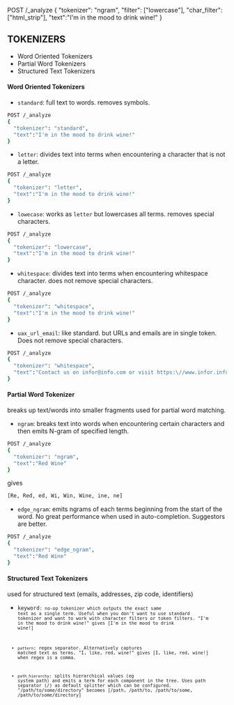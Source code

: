 POST /_analyze
{
  "tokenizer": "ngram",
  "filter": ["lowercase"], 
  "char_filter": ["html_strip"], 
  "text":"I'm in the mood to drink wine!"
}

## TOKENIZERS
- Word Oriented Tokenizers
- Partial Word Tokenizers
- Structured Text Tokenizers

#### Word Oriented Tokenizers
- <code>standard</code>: full text to words. removes symbols.
```sh
POST /_analyze
{
  "tokenizer": "standard",
  "text":"I'm in the mood to drink wine!"
}
```
- <code>letter</code>: divides text into terms when encountering a character that is not a letter.
```sh
POST /_analyze
{
  "tokenizer": "letter",
  "text":"I'm in the mood to drink wine!"
}
```
- <code>lowecase</code>: works as <code>letter</code> but lowercases all terms. removes special characters.
```sh
POST /_analyze
{
  "tokenizer": "lowercase",
  "text":"I'm in the mood to drink wine!"
}
```

- <code>whitespace</code>: divides text into terms when encountering whitespace character. does not remove special characters.
```sh
POST /_analyze
{
  "tokenizer": "whitespace",
  "text":"I'm in the mood to drink wine!"
}
```
- <code>uax_url_email</code>: like standard. but URLs and emails are in single token. Does not remove special characters.
```sh
POST /_analyze
{
  "tokenizer": "whitespace",
  "text":"Contact us on infor@info.com or visit https:\//www.infor.info.com!"
}
```

#### Partial Word Tokenizer

breaks up text/words into smaller fragments used for partial word matching.

- <code>ngram</code>: breaks text into words when encountering certain characters and then emits N-gram of specified length.
```sh
POST /_analyze
{
  "tokenizer": "ngram",
  "text":"Red Wine"
}
```
gives
```sh
[Re, Red, ed, Wi, Win, Wine, ine, ne]
```

- <code>edge_ngram</code>: emits ngrams of each terms beginning from the start of the word. No great performance when used in auto-completion. Suggestors are better.
```sh
POST /_analyze
{
  "tokenizer": "edge_ngram",
  "text":"Red Wine"
}
```

#### Structured Text Tokenizers
used for structured text (emails, addresses, zip code, identifiers)

- <code>keyword<code>: no-op tokenizer which outputs the exact same text as a single term. Useful when you don't want to use standard tokenizer and want to work with character filters or token filters.
"I'm in the mood to drink wine!" gives \[I'm in the mood to drink wine!]

- <code>pattern</code>: regex separator. Alternatively captures matched text as terms.
"I, like, red, wine!" gives \[I, like, red, wine!] when regex is a comma.

- <code>path_hierarchy</code>: splits hierarchical values (eg system path) and emits a term for each component in the tree. Uses path separator (/) as default splitter which can be configured.
"/path/to/some/directory" becomes \[\/path, \/path/to, \/path/to/some, \/path/to/some/directory]